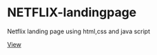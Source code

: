 # NETFLIX-landingpage

Netflix landing page using html,css and java script

[View](https://sujaykummari.github.io/NETFLIX-landingpage/)

